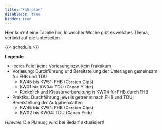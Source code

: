 ```yaml
---
title: "Fahrplan"
disableToc: true
hidden: true
---
```



Hier kommt eine Tabelle hin: In welcher Woche gibt es welches Thema, verlinkt auf die Unterseiten.

{{< schedule >}}


**Legende**:

*   leeres Feld: keine Vorlesung bzw. kein Praktikum
*   Vorlesung: Durchführung und Bereitstellung der Unterlagen gemeinsam für FHB und TDU
    *   KW45 bis KW51: FHB (Carsten Gips)
    *   KW01 bis KW04: TDU (Canan Yıldız)
    *   Rückblick und Klausurvorbereitung in KW04 für FHB durch FHB
*   Praktika: Durchführung jeweils getrennt nach FHB und TDU; Bereitstellung der Aufgabenblätter:
    *   KW45 bis KW51: FHB (Carsten Gips)
    *   KW02 bis KW04: TDU (Canan Yıldız)

*Hinweis*: Die Planung wird bei Bedarf aktualisiert!
